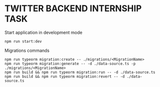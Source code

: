 # TWITTER BACKEND INTERNSHIP TASK

Start application in development mode 
```
npm run start:dev
```

Migrations commands
```
npm run typeorm migration:create -- ./migrations/<MigrationName>
npm run typeorm migration:generate -- -d ./data-source.ts -p ./migrations/<MigrationName>
npm run build && npm run typeorm migration:run -- -d ./data-source.ts
npm run build && npm run typeorm migration:revert -- -d ./data-source.ts
```